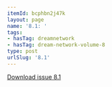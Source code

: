 ```yaml
---
itemId: bcphbn2j47k
layout: page
name: '8.1: '
tags:
- hasTag: dreamnetwork
- hasTag: dream-network-volume-8
type: post
urlSlug: '8.1'
---
```

<a href="../files/pdfs/Volume_8/8.1-Dream-Network-Bulletin_Volume-8-Number-1.pdf" download="">Download issue 8.1</a>
